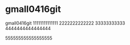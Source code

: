 # gmall0416git
gmall0416git
11111111111111
2222222222222
33333333333
4444444444444444


555555555555555555
